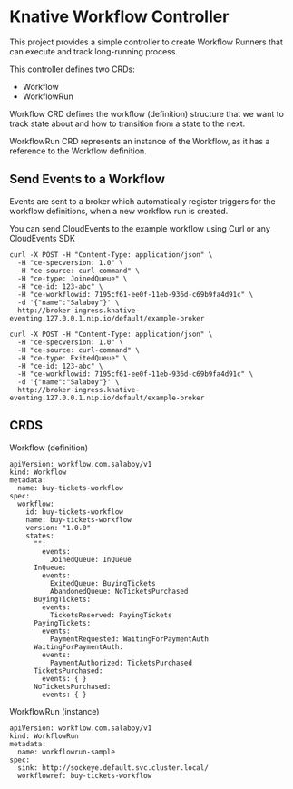 # Knative Workflow Controller

This project provides a simple controller to create Workflow Runners that can execute and track long-running process. 

This controller defines two CRDs:
- Workflow
- WorkflowRun

Workflow CRD defines the workflow (definition) structure that we want to track state about and how to transition from a state to the next. 

WorkflowRun CRD represents an instance of the Workflow, as it has a reference to the Workflow definition.

## Send Events to a Workflow

Events are sent to a broker which automatically register triggers for the workflow definitions, when a new workflow run is created.

You can send CloudEvents to the example workflow using Curl or any CloudEvents SDK


```
curl -X POST -H "Content-Type: application/json" \
  -H "ce-specversion: 1.0" \
  -H "ce-source: curl-command" \
  -H "ce-type: JoinedQueue" \
  -H "ce-id: 123-abc" \
  -H "ce-workflowid: 7195cf61-ee0f-11eb-936d-c69b9fa4d91c" \
  -d '{"name":"Salaboy"}' \
  http://broker-ingress.knative-eventing.127.0.0.1.nip.io/default/example-broker

```

```
curl -X POST -H "Content-Type: application/json" \
  -H "ce-specversion: 1.0" \
  -H "ce-source: curl-command" \
  -H "ce-type: ExitedQueue" \
  -H "ce-id: 123-abc" \
  -H "ce-workflowid: 7195cf61-ee0f-11eb-936d-c69b9fa4d91c" \
  -d '{"name":"Salaboy"}' \
  http://broker-ingress.knative-eventing.127.0.0.1.nip.io/default/example-broker
```

## CRDS

Workflow (definition)
```
apiVersion: workflow.com.salaboy/v1
kind: Workflow
metadata:
  name: buy-tickets-workflow
spec:
  workflow:
    id: buy-tickets-workflow
    name: buy-tickets-workflow
    version: "1.0.0"
    states:
      "":
        events:
          JoinedQueue: InQueue
      InQueue:
        events:
          ExitedQueue: BuyingTickets
          AbandonedQueue: NoTicketsPurchased
      BuyingTickets:
        events:
          TicketsReserved: PayingTickets
      PayingTickets:
        events:
          PaymentRequested: WaitingForPaymentAuth
      WaitingForPaymentAuth:
        events:
          PaymentAuthorized: TicketsPurchased
      TicketsPurchased:
        events: { }
      NoTicketsPurchased:
        events: { }

```

WorkflowRun (instance)

```
apiVersion: workflow.com.salaboy/v1
kind: WorkflowRun
metadata:
  name: workflowrun-sample
spec:
  sink: http://sockeye.default.svc.cluster.local/
  workflowref: buy-tickets-workflow
```
